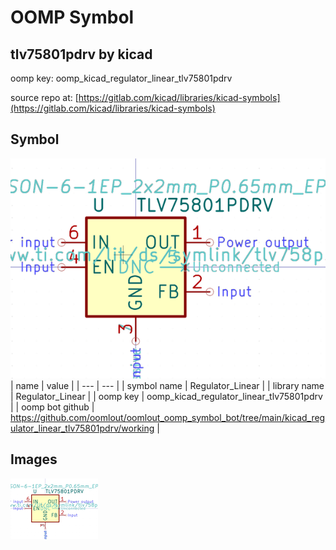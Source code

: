 # OOMP Symbol  
## tlv75801pdrv  by kicad  
  
oomp key: oomp_kicad_regulator_linear_tlv75801pdrv  
  
source repo at: [https://gitlab.com/kicad/libraries/kicad-symbols](https://gitlab.com/kicad/libraries/kicad-symbols)  
## Symbol  
  
[![working.png](working_600.png)](working.png)  
| name | value | 
| --- | --- | 
| symbol name | Regulator_Linear | 
| library name | Regulator_Linear | 
| oomp key | oomp_kicad_regulator_linear_tlv75801pdrv | 
| oomp bot github | https://github.com/oomlout/oomlout_oomp_symbol_bot/tree/main/kicad_regulator_linear_tlv75801pdrv/working | 
## Images  
  
[![working.png](working_140.png)](working.png)  
